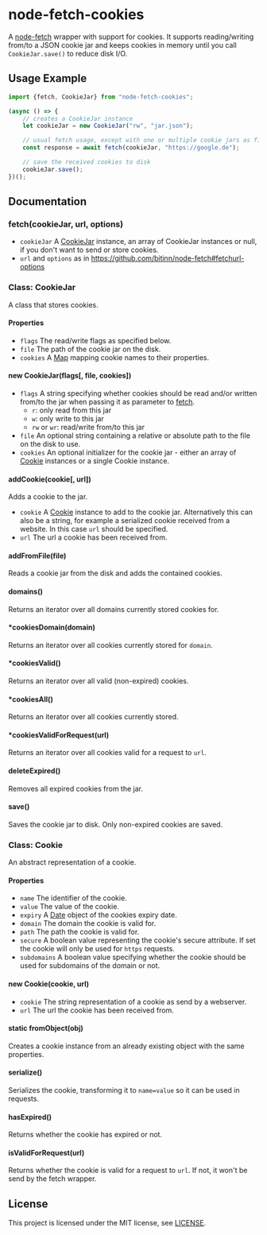 # node-fetch-cookies
A [node-fetch](https://github.com/bitinn/node-fetch) wrapper with support for cookies.
It supports reading/writing from/to a JSON cookie jar and keeps cookies in memory until you call `CookieJar.save()` to reduce disk I/O.

## Usage Example
```javascript
import {fetch, CookieJar} from "node-fetch-cookies";

(async () => {
    // creates a CookieJar instance
    let cookieJar = new CookieJar("rw", "jar.json");

    // usual fetch usage, except with one or multiple cookie jars as first parameter
    const response = await fetch(cookieJar, "https://google.de");

    // save the received cookies to disk
    cookieJar.save();
})();
```

## Documentation

### fetch(cookieJar, url, options)
- `cookieJar` A [CookieJar](#class-cookiejar) instance, an array of CookieJar instances or null, if you don't want to send or store cookies.
- `url` and `options` as in https://github.com/bitinn/node-fetch#fetchurl-options


### Class: CookieJar
A class that stores cookies.

#### Properties
- `flags` The read/write flags as specified below.
- `file` The path of the cookie jar on the disk.
- `cookies` A [Map](https://developer.mozilla.org/en-US/docs/Web/JavaScript/Reference/Global_Objects/Map) mapping cookie names to their properties.

#### new CookieJar(flags[, file, cookies])
- `flags` A string specifying whether cookies should be read and/or written from/to the jar when passing it as parameter to [fetch](#fetchcookiejar-url-options).
    - `r`: only read from this jar
    - `w`: only write to this jar
    - `rw` or `wr`: read/write from/to this jar
- `file` An optional string containing a relative or absolute path to the file on the disk to use.
- `cookies` An optional initializer for the cookie jar - either an array of [Cookie](#class-cookie) instances or a single Cookie instance.

#### addCookie(cookie[, url])
Adds a cookie to the jar.
- `cookie` A [Cookie](#class-cookie) instance to add to the cookie jar. Alternatively this can also be a string, for example a serialized cookie received from a website. In this case `url` should be specified.
- `url` The url a cookie has been received from.

#### addFromFile(file)
Reads a cookie jar from the disk and adds the contained cookies.

#### domains()
Returns an iterator over all domains currently stored cookies for.

#### *cookiesDomain(domain)
Returns an iterator over all cookies currently stored for `domain`.

#### *cookiesValid()
Returns an iterator over all valid (non-expired) cookies.

#### *cookiesAll()
Returns an iterator over all cookies currently stored.

#### *cookiesValidForRequest(url)
Returns an iterator over all cookies valid for a request to `url`.

#### deleteExpired()
Removes all expired cookies from the jar.

#### save()
Saves the cookie jar to disk. Only non-expired cookies are saved.


### Class: Cookie
An abstract representation of a cookie.

#### Properties
- `name` The identifier of the cookie.
- `value` The value of the cookie.
- `expiry` A [Date](https://developer.mozilla.org/en-US/docs/Web/JavaScript/Reference/Global_Objects/Date) object of the cookies expiry date.
- `domain` The domain the cookie is valid for.
- `path` The path the cookie is valid for.
- `secure` A boolean value representing the cookie's secure attribute. If set the cookie will only be used for `https` requests.
- `subdomains` A boolean value specifying whether the cookie should be used for subdomains of the domain or not.

#### new Cookie(cookie, url)
- `cookie` The string representation of a cookie as send by a webserver.
- `url` The url the cookie has been received from.

#### static fromObject(obj)
Creates a cookie instance from an already existing object with the same properties.

#### serialize()
Serializes the cookie, transforming it to `name=value` so it can be used in requests.

#### hasExpired()
Returns whether the cookie has expired or not.

#### isValidForRequest(url)
Returns whether the cookie is valid for a request to `url`. If not, it won't be send by the fetch wrapper.

## License
This project is licensed under the MIT license, see [LICENSE](LICENSE).
